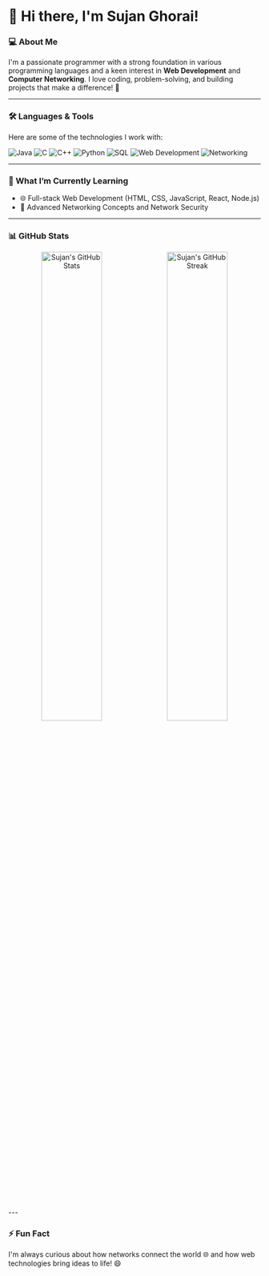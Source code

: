 
# 👋 Hi there, I'm **Sujan Ghorai**!  

### 💻 About Me  
I'm a passionate programmer with a strong foundation in various programming languages and a keen interest in **Web Development** and **Computer Networking**. I love coding, problem-solving, and building projects that make a difference! 🚀  

---

### 🛠️ Languages & Tools  
Here are some of the technologies I work with:  

<div>
  <img src="https://img.shields.io/badge/Java-%23ED8B00.svg?style=for-the-badge&logo=java&logoColor=white" alt="Java" />
  <img src="https://img.shields.io/badge/C-%2300599C.svg?style=for-the-badge&logo=c&logoColor=white" alt="C" />
  <img src="https://img.shields.io/badge/C++-%2300599C.svg?style=for-the-badge&logo=c%2B%2B&logoColor=white" alt="C++" />
  <img src="https://img.shields.io/badge/Python-%2314354C.svg?style=for-the-badge&logo=python&logoColor=white" alt="Python" />
  <img src="https://img.shields.io/badge/SQL-%230175C2.svg?style=for-the-badge&logo=postgresql&logoColor=white" alt="SQL" />
  <img src="https://img.shields.io/badge/Web%20Development-%23E34F26.svg?style=for-the-badge&logo=html5&logoColor=white" alt="Web Development" />
  <img src="https://img.shields.io/badge/Networking-%2300849E.svg?style=for-the-badge&logo=cisco&logoColor=white" alt="Networking" />
</div>  

---

### 🌱 What I’m Currently Learning  
- 🌐 Full-stack Web Development (HTML, CSS, JavaScript, React, Node.js)  
- 🔌 Advanced Networking Concepts and Network Security  

---

### 📊 GitHub Stats  
<div align="center">
  <img src="https://github-readme-stats.vercel.app/api?username=sujanghorai&show_icons=true&theme=radical" alt="Sujan's GitHub Stats" width="49%" />
  <img src="https://github-readme-streak-stats.herokuapp.com/?user=sujanghorai&theme=radical" alt="Sujan's GitHub Streak" width="49%" />
</div>  
---

### ⚡ Fun Fact  
I'm always curious about how networks connect the world 🌐 and how web technologies bring ideas to life! 😄  

